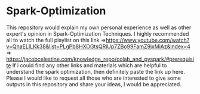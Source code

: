 # Spark-Optimization
This repository would explain my own personal experience as well as other expert's opinion in Spark-Optimization Techniques.
I highly recommended all to watch the full playlist on this link
      =>https://www.youtube.com/watch?v=QhaELILKk38&list=PLgPb8HXOGtsQRiUp7ZBo99FamZ9jxMiAz&index=4
      => https://jacobcelestine.com/knowledge_repo/colab_and_pyspark/#prerequisite
 If i could find any other links and materials which are helpful to understand the spark optimization, then definitely paste the link up here. 
 Please I would like to request all those who are interested to give some outputs in this repository and share your ideas, I would be appreciated. 
